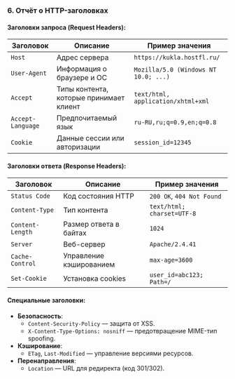### **6. Отчёт о HTTP-заголовках**
#### **Заголовки запроса (Request Headers)**:
| Заголовок          | Описание                                  | Пример значения                     |
|---------------------|-------------------------------------------|--------------------------------------|
| `Host`              | Адрес сервера                             | `https://kukla.hostfl.ru/`                       |
| `User-Agent`        | Информация о браузере и ОС                | `Mozilla/5.0 (Windows NT 10.0; ...)`|
| `Accept`            | Типы контента, которые принимает клиент   | `text/html, application/xhtml+xml`  |
| `Accept-Language`   | Предпочитаемый язык                       | `ru-RU,ru;q=0.9,en;q=0.8`           |
| `Cookie`            | Данные сессии или авторизации             | `session_id=12345`                  |

#### **Заголовки ответа (Response Headers)**:
| Заголовок            | Описание                                  | Пример значения                     |
|-----------------------|-------------------------------------------|--------------------------------------|
| `Status Code`         | Код состояния HTTP                        | `200 OK`, `404 Not Found`           |
| `Content-Type`        | Тип контента                              | `text/html; charset=UTF-8`          |
| `Content-Length`      | Размер ответа в байтах                    | `1024`                              |
| `Server`              | Веб-сервер                                | `Apache/2.4.41`                     |
| `Cache-Control`       | Управление кэшированием                   | `max-age=3600`                      |
| `Set-Cookie`          | Установка cookies                         | `user_id=abc123; Path=/`            |

#### **Специальные заголовки**:
- **Безопасность**:
  - `Content-Security-Policy` — защита от XSS.
  - `X-Content-Type-Options: nosniff` — предотвращение MIME-тип spoofing.
- **Кэширование**:
  - `ETag`, `Last-Modified` — управление версиями ресурсов.
- **Перенаправления**:
  - `Location` — URL для редиректа (код 301/302).

